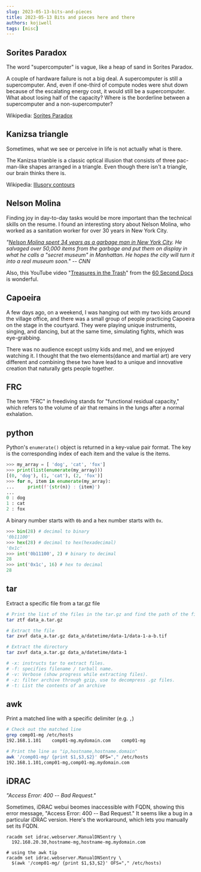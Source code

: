 ```yaml
---
slug: 2023-05-13-bits-and-pieces
title: 2023-05-13 Bits and pieces here and there
authors: kojiwell
tags: [misc]
---
```



## Sorites Paradox

The word "supercomputer" is vague, like a heap of sand in Sorites Paradox. 

A couple of hardware failure is not a big deal. A supercomputer is still a supercomputer. 
And, even if one-third of compute nodes were shut down because of the escalating energy cost, 
it would still be a supercomputer. What about losing half of the capacity?
Where is the borderline between a supercomputer and a non-supercomputer?

Wikipedia: [Sorites Paradox](https://en.wikipedia.org/wiki/Sorites_paradox)

## Kanizsa triangle

Sometimes, what we see or perceive in life is not actually what is there.

The Kanizsa trianble is a classic optical illusion that consists of three 
pac-man-like shapes arranged in a triangle. Even though there isn't a triangle, 
our brain thinks there is.

Wikipedia: [Illusory contours](https://en.wikipedia.org/wiki/Illusory_contours)

## Nelson Molina

Finding joy in day-to-day tasks would be more important than the technical skills on the resume.
I found an interesting story about Nelson Molina, who worked as a sanitation worker for over
30 years in New York City.

*"[Nelson Molina spent 34 years as a garbage man in New York City](https://money.cnn.com/2017/07/06/news/economy/new-york-city-trash-museum-nelson-molina/index.html). 
He salvaged over 50,000 items from the garbage and put them 
on display in what he calls a "secret museum" in Manhattan. 
He hopes the city will turn it into a real museum soon." -- CNN*

Also, this YouTube video "[Treasures in the Trash](https://youtu.be/NO4ZQbsZFK8)"
from the [60 Second Docs](https://www.60secdocs.com/) is wonderful.

## Capoeira

A few days ago, on a weekend, I was hanging out with my two kids around 
the village office, and there was a small group of people practicing Capoeira 
on the stage in the courtyard. They were playing unique instruments, singing, 
and dancing, but at the same time, simulating fights, which was eye-grabbing.

There was no audience except us(my kids and me), and we enjoyed watching it.
I thought that the two elements(dance and martial art) are very different and 
combining these two have lead to a unique and innovative creation that naturally
gets people together.

## FRC

The term "FRC" in freediving stands for "functional residual capacity," which 
refers to the volume of air that remains in the lungs after a normal exhalation.

## python

Python's `enumerate()` object is returned in a key-value pair format. The key is 
the corresponding index of each item and the value is the items.

``` python
>>> my_array = [ 'dog', 'cat', 'fox']
>>> print(list(enumerate(my_array)))
[(0, 'dog'), (1, 'cat'), (2, 'fox')]
>>> for n, item in enumerate(my_array):
...     print(f'{str(n)} : {item}')
...
0 : dog
1 : cat
2 : fox
```

A binary number starts with `0b` and a hex number starts with `0x`.

``` python
>>> bin(28) # decimal to binary
'0b11100'
>>> hex(28) # decimal to hex(hexadecimal)
'0x1c'
>>> int('0b11100', 2) # binary to decimal
28
>>> int('0x1c', 16) # hex to decimal
28
```

## tar

Extract a specific file from a tar.gz file

``` bash
# Print the list of the files in the tar.gz and find the path of the file
tar ztf data_a.tar.gz

# Extract the file
tar zxvf data_a.tar.gz data_a/datetime/data-1/data-1-a-b.tif

# Extract the directory
tar zxvf data_a.tar.gz data_a/datetime/data-1

# -x: instructs tar to extract files.
# -f: specifies filename / tarball name.
# -v: Verbose (show progress while extracting files).
# -z: filter archive through gzip, use to decompress .gz files.
# -t: List the contents of an archive
```

## awk

Print a matched line with a specific delimiter (e.g. `,`)

``` bash
# Check out the matched line
grep comp01-mg /etc/hosts
192.168.1.101    comp01-mg.mydomain.com    comp01-mg

# Print the line as "ip,hostname,hostname.domain"
awk '/comp01-mg/ {print $1,$3,$2}' OFS="," /etc/hosts
192.168.1.101,comp01-mg,comp01-mg.mydomain.com
```

## iDRAC

*"Access Error: 400 -- Bad Request."*

Sometimes, iDRAC webui beomes inaccessible with FQDN, showing this error message, 
"Access Error: 400 -- Bad Request." It seems like a bug in a particular iDRAC version. 
Here's the workaround, which lets you manually set its FQDN. 

```
racadm set idrac.webserver.ManualDNSentry \
  192.168.20.30,hostname-mg,hostname-mg.mydomain.com

# using the awk tip
racadm set idrac.webserver.ManualDNSentry \
  $(awk '/comp01-mg/ {print $1,$3,$2}' OFS="," /etc/hosts)
```

